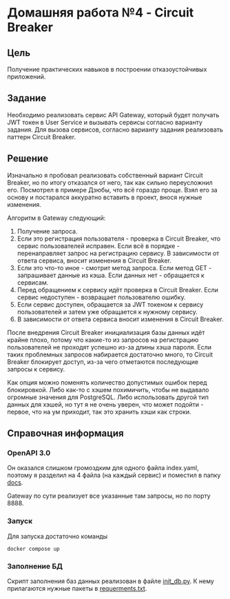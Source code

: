# Домашняя работа №4 - Circuit Breaker

## Цель

Получение практических навыков в построении отказоустойчивых приложений.

## Задание

Необходимо реализовать сервис API Gateway, который будет получать JWT токен в
User Service и вызывать сервисы согласно варианту задания.
Для вызова сервисов, согласно варианту задания реализовать паттерн Circuit Breaker.

## Решение

Изначально я пробовал реализовать собственный вариант Circuit Breaker, но по итогу отказался от него, так как сильно переусложнил его. Посмотрел в примере Дзюбы, что всё гораздо проще. Взял его за основу и постарался аккуратно вставить в проект, внося нужные изменения.

Алгоритм в Gateway следующий:

1. Получение запроса.
2. Если это регистрация пользователя - проверка в Circuit Breaker, что сервис пользователей исправен. Если всё в порядке - перенаправляет запрос на регистрацию сервису. В зависимости от ответа сервиса, вносит изменения в Circuit Breaker.
3. Если это что-то иное - смотрит метод запроса. Если метод GET - запрашивает данные из кэша. Если данных нет - обращается к сервисам.
4. Перед обращением к сервису идёт проверка в Circuit Breaker. Если сервис недоступен - возвращает пользователю ошибку.
5. Если сервис доступен, обращается за JWT токеном к сервису пользователей и затем уже обращается к нужному сервису.
6. В зависимости от ответа сервиса вносит изменения в Circuit Breaker.

После внедрения Circuit Breaker инициализация базы данных идёт крайне плохо, потому что какие-то из запросов на регистрацию пользователей не проходят успешно из-за длины хэша пароля. Если таких проблемных запросов набирается достаточно много, то Circuit Breaker блокирует доступ, из-за чего отметаются последующие запросы к сервису.

Как опция можно поменять количество допустимых ошибок перед блокировкой. Либо как-то с хэшем похимичить, чтобы не выдавало огромные значения для PostgreSQL. Либо использовать другой тип данных для хэшей, но тут я не очень уверен, что может подойти - первое, что на ум приходит, так это хранить хэши как строки.

## Справочная информация

### OpenAPI 3.0 
Он оказался слишком громоздким для одного файла index.yaml, поэтому я разделил на 4 файла (на каждый сервис) и поместил в папку [docs](https://github.com/MimkaKek/hl_mai_lab_05/tree/main/docs). 

Gateway по сути реализует все указанные там запросы, но по порту 8888.

### Запуск
Для запуска достаточно команды

```
docker compose up
```

### Заполнение БД
Скрипт заполнения баз данных реализован в файле [init_db.py](https://github.com/MimkaKek/hl_mai_lab_05/blob/main/init_db.py). К нему прилагаются нужные пакеты в [requerments.txt](https://github.com/MimkaKek/hl_mai_lab_05/blob/main/requirements.txt).
